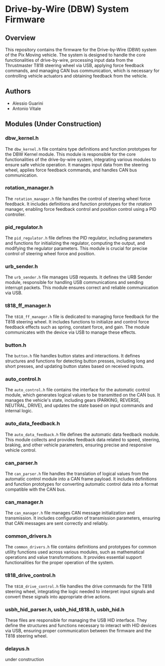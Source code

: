 # Drive-by-Wire (DBW) System Firmware

## Overview

This repository contains the firmware for the Drive-by-Wire (DBW) system of the Pix Moving vehicle. The system is designed to handle the core functionalities of drive-by-wire, processing input data from the Thrustmaster T818 steering wheel via USB, applying force feedback commands, and managing CAN bus communication, which is necessary for controlling vehicle actuators and obtaining feedback from the vehicle.

## Authors

- Alessio Guarini
- Antonio Vitale

## Modules (Under Construction)

### dbw_kernel.h

The `dbw_kernel.h` file contains type definitions and function prototypes for the DBW Kernel module. This module is responsible for the core functionalities of the drive-by-wire system, integrating various modules to ensure safe vehicle operation. It manages input data from the steering wheel, applies force feedback commands, and handles CAN bus communication.

### rotation_manager.h

The `rotation_manager.h` file handles the control of steering wheel force feedback. It includes definitions and function prototypes for the rotation manager, enabling force feedback control and position control using a PID controller.

### pid_regulator.h

The `pid_regulator.h` file defines the PID regulator, including parameters and functions for initializing the regulator, computing the output, and modifying the regulator parameters. This module is crucial for precise control of steering wheel force and position.

### urb_sender.h

The `urb_sender.h` file manages USB requests. It defines the URB Sender module, responsible for handling USB communications and sending interrupt packets. This module ensures correct and reliable communication via USB.

### t818_ff_manager.h

The `t818_ff_manager.h` file is dedicated to managing force feedback for the T818 steering wheel. It includes functions to initialize and control force feedback effects such as spring, constant force, and gain. The module communicates with the device via USB to manage these effects.

### button.h

The `button.h` file handles button states and interactions. It defines structures and functions for detecting button presses, including long and short presses, and updating button states based on received inputs.

### auto_control.h

The `auto_control.h` file contains the interface for the automatic control module, which generates logical values to be transmitted on the CAN bus. It manages the vehicle's state, including gears (PARKING, REVERSE, NEUTRAL, DRIVE), and updates the state based on input commands and internal logic.

### auto_data_feedback.h

The `auto_data_feedback.h` file defines the automatic data feedback module. This module collects and provides feedback data related to speed, steering, braking, and other vehicle parameters, ensuring precise and responsive vehicle control.

### can_parser.h

The `can_parser.h` file handles the translation of logical values from the automatic control module into a CAN frame payload. It includes definitions and function prototypes for converting automatic control data into a format compatible with the CAN bus.

### can_manager.h

The `can_manager.h` file manages CAN message initialization and transmission. It includes configuration of transmission parameters, ensuring that CAN messages are sent correctly and reliably.

### common_drivers.h

The `common_drivers.h` file contains definitions and prototypes for common utility functions used across various modules, such as mathematical operations and value transformations. It provides essential support functionalities for the proper operation of the system.

### t818_drive_control.h

The `t818_drive_control.h` file handles the drive commands for the T818 steering wheel, integrating the logic needed to interpret input signals and convert these signals into appropriate drive actions.

### usbh_hid_parser.h, usbh_hid_t818.h, usbh_hid.h

These files are responsible for managing the USB HID interface. They define the structures and functions necessary to interact with HID devices via USB, ensuring proper communication between the firmware and the T818 steering wheel.

### delayus.h

under construction
